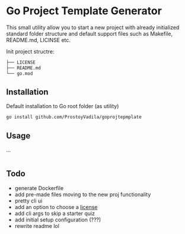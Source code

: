 # Go Project Template Generator

This small utility allow you to start a new project with already initialized standard folder structure and default support files such as Makefile, README.md, LICINSE etc.

Init project structre:
```bash
├── LICENSE
├── README.md
└── go.mod
```

## Installation
Default installation to Go root folder (as utility)
```bash
go install github.com/ProstoyVadila/goprojtepmplate
```

## Usage
...
```bash
```

## Todo
- generate Dockerfile
- add pre-made files moving to the new proj functionality
- pretty cli ui
- add an option to choose a [license](https://choosealicense.com/)
- add cli args to skip a starter quiz
- add initial setup configuration (???)
- rewrite readme lol
